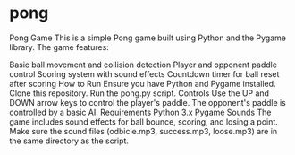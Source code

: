 # pong
Pong Game
This is a simple Pong game built using Python and the Pygame library. The game features:

Basic ball movement and collision detection
Player and opponent paddle control
Scoring system with sound effects
Countdown timer for ball reset after scoring
How to Run
Ensure you have Python and Pygame installed.
Clone this repository.
Run the pong.py script.
Controls
Use the UP and DOWN arrow keys to control the player's paddle.
The opponent's paddle is controlled by a basic AI.
Requirements
Python 3.x
Pygame
Sounds
The game includes sound effects for ball bounce, scoring, and losing a point. Make sure the sound files (odbicie.mp3, success.mp3, loose.mp3) are in the same directory as the script.
